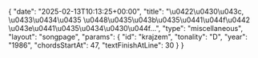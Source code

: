 {
    "date": "2025-02-13T10:13:25+00:00",
    "title": "\u0422\u0430\u043c, \u0433\u0434\u0435 \u0448\u0435\u043b\u0435\u0441\u044f\u0442 \u043e\u0441\u0435\u0434\u0430\u044f...",
    "type": "miscellaneous",
    "layout": "songpage",
    "params": {
        "id": "krajzem",
        "tonality": "D",
        "year": "1986",
        "chordsStartAt": 47,
        "textFinishAtLine": 30
    }
}